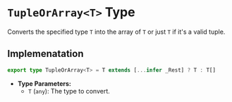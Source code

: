 # **`TupleOrArray<T>` Type**

Converts the specified type `T` into the array of `T` or just `T` if it's a valid tuple.

## Implemenatation
```ts
export type TupleOrArray<T> = T extends [...infer _Rest] ? T : T[]
```

- **Type Parameters:**
  - `T` (`any`): The type to convert.

